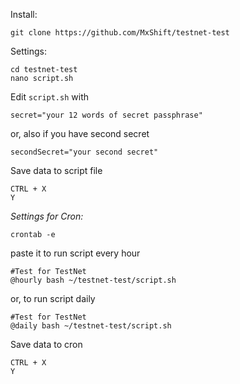 Install:

```
git clone https://github.com/MxShift/testnet-test
```

Settings:

```
cd testnet-test
nano script.sh
```

Edit `script.sh` with
```
secret="your 12 words of secret passphrase"
```

or, also if you have second secret

```
secondSecret="your second secret"
```

Save data to script file
```
CTRL + X
Y
```

*Settings for Cron:*

```
crontab -e
```
paste it to run script every hour
```
#Test for TestNet
@hourly bash ~/testnet-test/script.sh
```

or, to run script daily

```
#Test for TestNet
@daily bash ~/testnet-test/script.sh
```
Save data to cron
```
CTRL + X
Y
```
